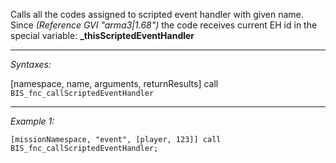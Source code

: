Calls all the codes assigned to scripted event handler with given name. Since *(Reference GVI "arma3|1.68")* the code receives current EH id in the special variable: **_thisScriptedEventHandler**


---
*Syntaxes:*

[namespace, name, arguments, returnResults] call `BIS_fnc_callScriptedEventHandler`

---
*Example 1:*

```sqf
[missionNamespace, "event", [player, 123]] call BIS_fnc_callScriptedEventHandler;
```